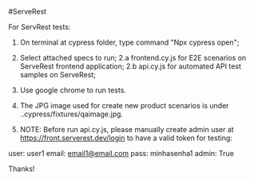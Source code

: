 #ServeRest


For ServRest tests:

1.   On terminal at cypress folder, type command "Npx cypress open";           
2.   Select attached specs to run;
2.a  frontend.cy.js for E2E scenarios on ServeRest frontend application;
2.b  api.cy.js for automated API test samples on ServeRest;
3.   Use google chrome to run tests.
4.   The JPG image used for create new product scenarios is under ..cypress/fixtures/qaimage.jpg.

5.   NOTE:  Before run api.cy.js, please manually create admin user at https://front.serverest.dev/login  to have a valid token for testing: 

user:  user1
email: email1@email.com
pass:  minhasenha1
admin: True

Thanks! 